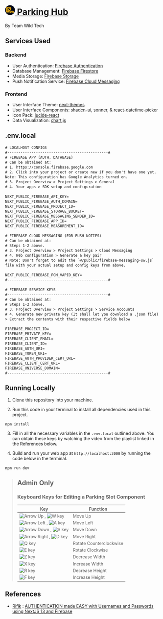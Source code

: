# [<img src="/public/logo-dark.svg" alt="Logo Dark Mode" width="32" height="32"> Parking Hub](https://parking-hub.vercel.app)

By Team Wild Tech

## Services Used

### Backend
- User Authentication: [Firebase Authentication](https://firebase.google.com/docs/auth/)
- Database Management: [Firebase Firestore](https://firebase.google.com/docs/firestore/)
- Media Storage: [Firebase Storage](https://firebase.google.com/docs/storage/)
- Push Notification Service: [Firebase Cloud Messaging](https://firebase.google.com/docs/cloud-messaging/)

### Frontend
- User Interface Theme: [next-themes](https://www.npmjs.com/package/next-themes)
- User Interface Components: [shadcn-ui](https://ui.shadcn.com/), [sonner](https://sonner.emilkowal.ski/), & [react-datetime-picker](https://www.npmjs.com/package/react-datetime-picker)
- Icon Pack: [lucide-react](https://www.npmjs.com/package/lucide-react)
- Data Visualization: [chart.js](https://www.chartjs.org/)

## .env.local

```env
# LOCALHOST CONFIGS 
#----------------------------------------------#
# FIREBASE APP (AUTH, DATABASE)
# Can be obtained at: 
# 1. https://console.firebase.google.com
# 2. Click into your project or create new if you don't have one yet. Note: This configuration has Google Analytics turned on.
# 3. Project Overview > Project Settings > General
# 4. Your apps > SDK setup and configuration

NEXT_PUBLIC_FIREBASE_API_KEY=
NEXT_PUBLIC_FIREBASE_AUTH_DOMAIN=
NEXT_PUBLIC_FIREBASE_PROJECT_ID=
NEXT_PUBLIC_FIREBASE_STORAGE_BUCKET=
NEXT_PUBLIC_FIREBASE_MESSAGING_SENDER_ID=
NEXT_PUBLIC_FIREBASE_APP_ID=
NEXT_PUBLIC_FIREBASE_MEASUREMENT_ID=

# FIREBASE CLOUD MESSAGING (FOR PUSH NOTIFS)
# Can be obtained at: 
# Steps 1-2 above.
# 3. Project Overview > Project Settings > Cloud Messaging
# 4. Web configuration > Generate a key pair
# Note: Don't forget to edit the `@/public/firebase-messaging-sw.js` file with your actual setup and config keys from above.

NEXT_PUBLIC_FIREBASE_FCM_VAPID_KEY=
#----------------------------------------------#

# FIREBASE SERVICE KEYS 
#----------------------------------------------#
# Can be obtained at: 
# Steps 1-2 above.
# 3. Project Overview > Project Settings > Service Accounts
# 4. Generate new private key (It shall let you download a .json file) > Extract the contents with their respective fields below

FIREBASE_PROJECT_ID=
FIREBASE_PRIVATE_KEY=
FIREBASE_CLIENT_EMAIL=
FIREBASE_CLIENT_ID=
FIREBASE_AUTH_URI=
FIREBASE_TOKEN_URI=
FIREBASE_AUTH_PROVIDER_CERT_URL=
FIREBASE_CLIENT_CERT_URL=
FIREBASE_UNIVERSE_DOMAIN=
#----------------------------------------------#
```

## Running Locally

1. Clone this repository into your machine.

2. Run this code in your terminal to install all dependencies used in this project.

```shell
npm install
```

3. Fill in all the necessary variables in the `.env.local` outlined above. You can obtain these keys by watching the video from the playlist linked in the References below.

4. Build and run your web app at `http://localhost:3000` by running the code below in the terminal.

```shell
npm run dev
```

> ## Admin Only
> ### Keyboard Keys for Editing a Parking Slot Component
> 
> <table>
>   <thead>
>     <tr>
>       <th>Key</th>
>       <th>Function</th>
>     </tr>
>   </thead>
>   <tbody>
>     <tr>
>       <td><img src="https://cdn-icons-png.flaticon.com/128/12221/12221835.png" alt="Arrow Up" width="32"/> , <img src="https://cdn-icons-png.flaticon.com/128/12222/12222203.png" alt="W key" width="32"/></td>
>     <td>Move Up</td>
>    </tr>
>    <tr>
>      <td><img src="https://cdn-icons-png.flaticon.com/128/12221/12221842.png" alt="Arrow Left" width="32"/> , <img src="https://cdn-icons-png.flaticon.com/128/12222/12222021.png" alt="A key" width="32"/></td>
>      <td>Move Left</td>
>    </tr>
>    <tr>
>      <td><img src="https://cdn-icons-png.flaticon.com/128/12221/12221829.png" alt="Arrow Down" width="32"/> , <img src="https://cdn-icons-png.flaticon.com/128/12222/12222164.png" alt="S key" width="32"/></td>
>      <td>Move Down</td>
>    </tr>
>    <tr>
>      <td><img src="https://cdn-icons-png.flaticon.com/128/12221/12221854.png" alt="Arrow Right" width="32"/> , <img src="https://cdn-icons-png.flaticon.com/128/12222/12222045.png" alt="D key" width="32"/></td>
>      <td>Move Right</td>
>    </tr>
>    <tr>
>      <td><img src="https://cdn-icons-png.flaticon.com/128/12222/12222147.png" alt="Q key" width="32"/></td>
>      <td>Rotate Counterclockwise</td>
>    </tr>
>    <tr>
>      <td><img src="https://cdn-icons-png.flaticon.com/128/12222/12222054.png" alt="E key" width="32"/></td>
>      <td>Rotate Clockwise</td>
>    </tr>
>    <tr>
>      <td><img src="https://cdn-icons-png.flaticon.com/128/12222/12222227.png" alt="Z key" width="32"/></td>
>      <td>Decrease Width</td>
>    </tr>
>    <tr>
>      <td><img src="https://cdn-icons-png.flaticon.com/128/12222/12222211.png" alt="X key" width="32"/></td>
>      <td>Increase Width</td>
>    </tr>
>    <tr>
>      <td><img src="https://cdn-icons-png.flaticon.com/128/12222/12222155.png" alt="R key" width="32"/></td>
>      <td>Decrease Height</td>
>    </tr>
>    <tr>
>      <td><img src="https://cdn-icons-png.flaticon.com/128/12222/12222061.png" alt="F key" width="32"/></td>
>      <td>Increase Height</td>
>    </tr>
>  </tbody>
> </table>

## References

- [Rifik](https://www.youtube.com/@GetRifik) : [AUTHENTICATION made EASY with Usernames and Passwords using NextJS 13 and Firebase](https://www.youtube.com/watch?v=ogYhXbtrCJM&t=77s)

